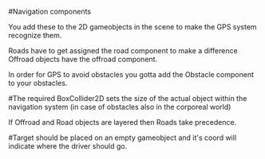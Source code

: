 #Navigation components

You add these to the 2D gameobjects in the scene to make the GPS system recognize them.

Roads have to get assigned the road component to make a difference
Offroad objects have the offroad component.

In order for GPS to avoid obstacles you gotta add the Obstacle component to your obstacles.

#The required BoxCollider2D sets the size of the actual object within the navigation system (in case of obstacles also in the corporeal world)

If Offroad and Road objects are layered then Roads take precedence.

#Target should be placed on an empty gameobject and it's coord will indicate where the driver should go.
